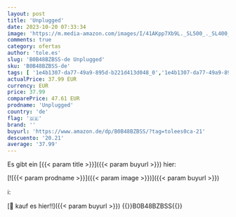 ```yaml
---
layout: post
title: 'Unplugged'
date: 2023-10-20 07:33:34
image: 'https://m.media-amazon.com/images/I/41AKpp7Xb9L._SL500_._SL400_.jpg'
comments: true
category: ofertas
author: 'tole.es'
slug: 'B0B48BZBSS-de Unplugged'
sku: 'B0B48BZBSS-de'
tags: [ '1e4b1307-da77-49a9-895d-b221d413d048_0','1e4b1307-da77-49a9-895d-b221d413d048_7601','905a2af1-15b0-41e8-8d66-5164d18c431a_0','Arborist Merchandising Root','Artist Pages Filter Nodes','AutoRip','Custom Stores','Imports','Musik Kategorien','Musik-CDs & Vinyl','Regular Stores','Rock','Self Service','Shops','Special Features Stores','🇩🇪', ]
actualPrice: 37.99 EUR
currency: EUR
price: 37.99
comparePrice: 47.61 EUR
prodname: 'Unplugged'
country: 'de'
flag: '🇩🇪'
brand: ''
buyurl: 'https://www.amazon.de/dp/B0B48BZBSS/?tag=tolees0ca-21'
descuento: '20.21'
average: '37.99'
---
```


Es gibt ein [{{< param title >}}]({{< param buyurl >}}) hier:

[![{{< param prodname >}}]({{< param image >}})]({{< param buyurl >}})

ℹ️:


[🛒 kauf es hier!!]({{< param buyurl >}})
{{<world>}}B0B48BZBSS{{</world>}}
